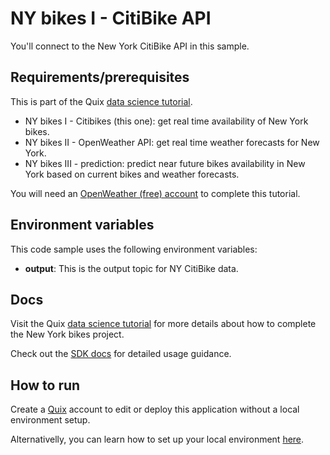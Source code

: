 # NY bikes I - CitiBike API

You'll connect to the New York CitiBike API in this sample.

## Requirements/prerequisites

This is part of the Quix [data science tutorial](https://quix.ai/docs/guides/tutorials/data-science-tutorial.html). 

- NY bikes I - Citibikes (this one): get real time availability of New York bikes.
- NY bikes II - OpenWeather API: get real time weather forecasts for New York.
- NY bikes III - prediction: predict near future bikes availability in New York based on current bikes and weather forecasts.

You will need an [OpenWeather (free) account](https://home.openweathermap.org/users/sign_up/) to complete this tutorial.


## Environment variables

This code sample uses the following environment variables:

- **output**: This is the output topic for NY CitiBike data.

## Docs
Visit the Quix [data science tutorial](https://quix.ai/docs/guides/tutorials/data-science-tutorial.html) for more details about how to complete the New York bikes project. 

Check out the [SDK docs](https://quix.ai/docs/sdk/introduction.html) for detailed usage guidance.

## How to run
Create a [Quix](https://portal.platform.quix.ai/self-sign-up?xlink=github) account to edit or deploy this application without a local environment setup.

Alternativelly, you can learn how to set up your local environment [here](https://quix.ai/docs/sdk/python-setup.html).
